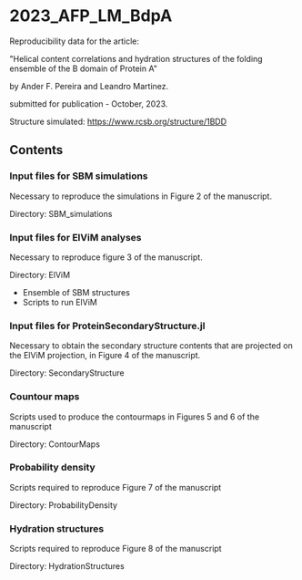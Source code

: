 # 2023_AFP_LM_BdpA

Reproducibility data for the article: 

"Helical content correlations and hydration structures of the folding ensemble of the B domain of Protein A"

by Ander F. Pereira and Leandro Martinez.

submitted for publication - October, 2023.

Structure simulated: https://www.rcsb.org/structure/1BDD

## Contents

### Input files for SBM simulations
Necessary to reproduce the simulations in Figure 2 of the manuscript.

Directory: SBM_simulations

### Input files for ElViM analyses
Necessary to reproduce figure 3 of the manuscript.

Directory: ElViM

- Ensemble of SBM structures
- Scripts to run ElViM

### Input files for ProteinSecondaryStructure.jl
Necessary to obtain the secondary structure contents that are projected on the ElViM projection,
in Figure 4 of the manuscript. 

Directory: SecondaryStructure

### Countour maps
Scripts used to produce the contourmaps in Figures 5 and 6 of the manuscript

Directory: ContourMaps

### Probability density
Scripts required to reproduce Figure 7 of the manuscript

Directory: ProbabilityDensity

### Hydration structures
Scripts required to reproduce Figure 8 of the manuscript

Directory: HydrationStructures





